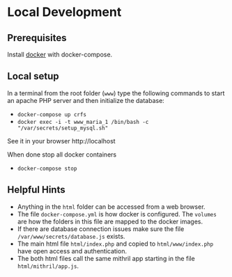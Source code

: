 # Local Development

## Prerequisites

Install [docker](https://www.docker.com/community-edition) with docker-compose.

## Local setup

In a terminal from the root folder (`www`) type the following commands to start an apache PHP server and then initialize the database:
* `docker-compose up crfs`
* `docker exec -i -t www_maria_1 /bin/bash -c "/var/secrets/setup_mysql.sh"`

See it in your browser http://localhost

When done stop all docker containers
* `docker-compose stop`


## Helpful Hints

* Anything in the `html` folder can be accessed from a web browser.
* The file `docker-compose.yml` is how docker is configured. The `volumes` are how the folders in this file are mapped to the docker images.
* If there are database connection issues make sure the file `/var/www/secrets/database.js` exists.
* The main html file `html/index.php` and copied to `html/www/index.php` have open access and authentication.
* The both html files call the same mithril app starting in the file `html/mithril/app.js`.
